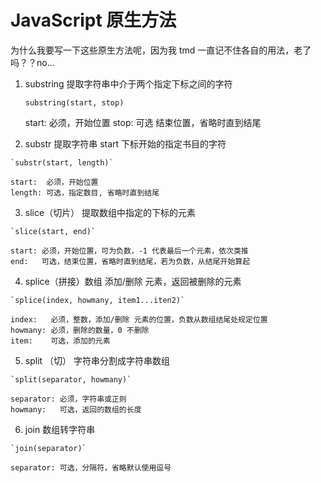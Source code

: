 # JavaScript 原生方法

 为什么我要写一下这些原生方法呢，因为我 tmd 一直记不住各自的用法，老了吗？？no...


 1. substring 提取字符串中介于两个指定下标之间的字符

    `substring(start, stop)`

    start: 必须，开始位置
    stop:  可选 结束位置，省略时直到结尾

  2. substr 提取字符串 start 下标开始的指定书目的字符

    `substr(start, length)`

    start:  必须，开始位置
    length: 可选，指定数目, 省略时直到结尾

  3. slice（切片） 提取数组中指定的下标的元素

    `slice(start, end)`

    start: 必须，开始位置，可为负数，-1 代表最后一个元素，依次类推
    end:   可选，结束位置，省略时直到结尾，若为负数，从结尾开始算起

  4. splice（拼接）数组 添加/删除 元素，返回被删除的元素

    `splice(index, howmany, item1...iten2)`

    index:   必须，整数，添加/删除 元素的位置，负数从数组结尾处规定位置
    howmany: 必须，删除的数量，0 不删除
    item:    可选，添加的元素

  5. split （切） 字符串分割成字符串数组

    `split(separator, howmany)`

    separator: 必须，字符串或正则
    howmany:   可选，返回的数组的长度

  6. join 数组转字符串

    `join(separator)`

    separator: 可选，分隔符，省略默认使用逗号
